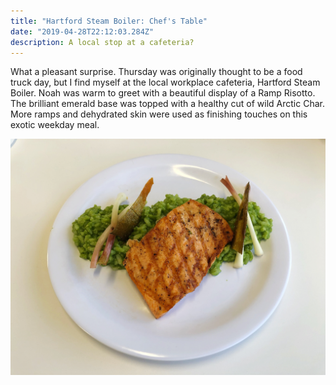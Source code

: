 ```yaml
---
title: "Hartford Steam Boiler: Chef's Table"
date: "2019-04-28T22:12:03.284Z"
description: A local stop at a cafeteria?
---
```


What a pleasant surprise. Thursday was originally thought to be a food truck day, but I find myself at the local workplace cafeteria, Hartford Steam Boiler. Noah was warm to greet with a beautiful display of a Ramp Risotto. The brilliant emerald base was topped with a healthy cut of wild Arctic Char. More ramps and dehydrated skin were used as finishing touches on this exotic weekday meal.

![Arctic Char Risotto](./arctic_char_risotto.jpg)
